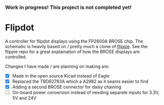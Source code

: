 ### Work in progress! This project is not completed yet!

# Flipdot
A controller for flipdot displays using the FP2800A BROSE chip. The schematic is heavily based on / pretty much a clone of [flippie](https://github.com/545ch4/flippie). See the flippie repo for a great explaination of how the BROSE displays are controlled.

Changes I have made / are planning on making are:

  * [X] Made in the open source Kicad instead of Eagle
  * [X] Replaced the TBD62783A which a A2982 as it seams easier to find
  * [X] Adding a second BROSE connector for daisy chaining
  * [ ] On-board power conversion instead of needing separate inputs for 3.3V, 5V and 24V
